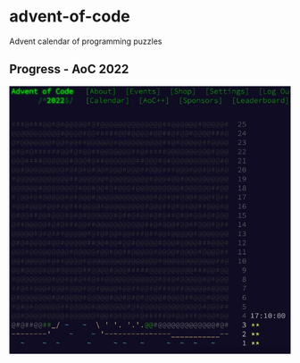 # advent-of-code

Advent calendar of programming puzzles

## Progress - AoC 2022

![advent_of_code_status_2022_12_03](2022/advent_of_code_status_2022_12_03.jpg)
